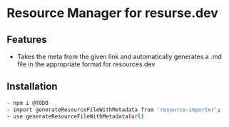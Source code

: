 # Resource Manager for resurse.dev

## Features

- Takes the meta from the given link and automatically generates a .md file in the appropriate format for resources.dev



## Installation

```sh
- npm i @TODO
- import generateResourceFileWithMetadata from 'resource-importer';
- use generateResourceFileWithMetadata(url)
```
